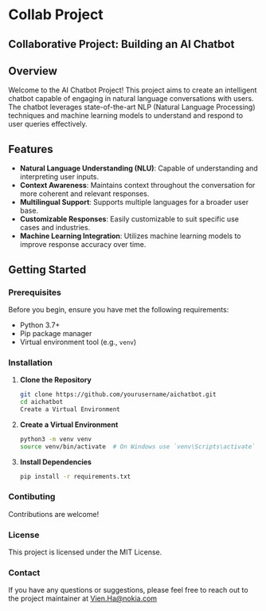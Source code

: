 # Collab Project

## Collaborative Project: Building an AI Chatbot

## Overview

Welcome to the AI Chatbot Project! This project aims to create an intelligent chatbot capable of engaging in natural language conversations with users. The chatbot leverages state-of-the-art NLP (Natural Language Processing) techniques and machine learning models to understand and respond to user queries effectively. 

## Features

- **Natural Language Understanding (NLU)**: Capable of understanding and interpreting user inputs.
- **Context Awareness**: Maintains context throughout the conversation for more coherent and relevant responses.
- **Multilingual Support**: Supports multiple languages for a broader user base.
- **Customizable Responses**: Easily customizable to suit specific use cases and industries.
- **Machine Learning Integration**: Utilizes machine learning models to improve response accuracy over time.

## Getting Started

### Prerequisites

Before you begin, ensure you have met the following requirements:

- Python 3.7+
- Pip package manager
- Virtual environment tool (e.g., `venv`)

### Installation

1. **Clone the Repository**

   ```bash
   git clone https://github.com/yourusername/aichatbot.git
   cd aichatbot
   Create a Virtual Environment

2. **Create a Virtual Environment**

    ```bash
    python3 -m venv venv
    source venv/bin/activate  # On Windows use `venv\Scripts\activate`
3. **Install Dependencies**
    ```bash
    pip install -r requirements.txt

### Contibuting

Contributions are welcome! 

### License

This project is licensed under the MIT License.

### Contact 

If you have any questions or suggestions, please feel free to reach out to the project maintainer at Vien.Ha@nokia.com

